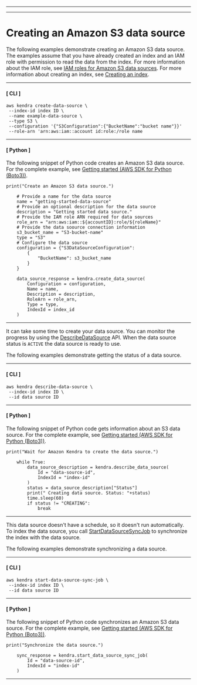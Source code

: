--------

--------

# Creating an Amazon S3 data source<a name="create-ds-s3"></a>

The following examples demonstrate creating an Amazon S3 data source\. The examples assume that you have already created an index and an IAM role with permission to read the data from the index\. For more information about the IAM role, see [IAM roles for Amazon S3 data sources](iam-roles.md#iam-roles-ds-s3)\. For more information about creating an index, see [Creating an index](create-index.md)\.

------
#### [ CLI ]

```
aws kendra create-data-source \
 --index-id index ID \
 --name example-data-source \
 --type S3 \
 --configuration '{"S3Configuration":{"BucketName":"bucket name"}}' 
 --role-arn 'arn:aws:iam::account id:role:/role name
```

------
#### [ Python ]

The following snippet of Python code creates an Amazon S3 data source\. For the complete example, see [Getting started \(AWS SDK for Python \(Boto3\)\)](gs-python.md)\.

```
print("Create an Amazon S3 data source.")
    
    # Provide a name for the data source
    name = "getting-started-data-source"
    # Provide an optional description for the data source
    description = "Getting started data source."
    # Provide the IAM role ARN required for data sources
    role_arn = "arn:aws:iam::${accountID}:role/${roleName}"
    # Provide the data soource connection information
    s3_bucket_name = "S3-bucket-name"
    type = "S3"
    # Configure the data source
    configuration = {"S3DataSourceConfiguration":
        {
            "BucketName": s3_bucket_name
        }
    }

    data_source_response = kendra.create_data_source(
        Configuration = configuration,
        Name = name,
        Description = description,
        RoleArn = role_arn,
        Type = type,
        IndexId = index_id
    )
```

------

It can take some time to create your data source\. You can monitor the progress by using the [DescribeDataSource](API_DescribeDataSource.md) API\. When the data source status is `ACTIVE` the data source is ready to use\. 

The following examples demonstrate getting the status of a data source\.

------
#### [ CLI ]

```
aws kendra describe-data-source \
 --index-id index ID \
 --id data source ID
```

------
#### [ Python ]

The following snippet of Python code gets information about an S3 data source\. For the complete example, see [Getting started \(AWS SDK for Python \(Boto3\)\)](gs-python.md)\.

```
print("Wait for Amazon Kendra to create the data source.")

    while True:
        data_source_description = kendra.describe_data_source(
            Id = "data-source-id",
            IndexId = "index-id"
        )
        status = data_source_description["Status"]
        print(" Creating data source. Status: "+status)
        time.sleep(60)
        if status != "CREATING":
            break
```

------

This data source doesn't have a schedule, so it doesn't run automatically\. To index the data source, you call [StartDataSourceSyncJob](API_StartDataSourceSyncJob.md) to synchronize the index with the data source\.

The following examples demonstrate synchronizing a data source\.

------
#### [ CLI ]

```
aws kendra start-data-source-sync-job \
 --index-id index ID \
 --id data source ID
```

------
#### [ Python ]

The following snippet of Python code synchronizes an Amazon S3 data source\. For the complete example, see [Getting started \(AWS SDK for Python \(Boto3\)\)](gs-python.md)\.

```
print("Synchronize the data source.")

    sync_response = kendra.start_data_source_sync_job(
        Id = "data-source-id",
        IndexId = "index-id"
    )
```

------